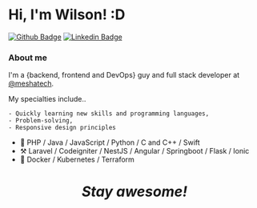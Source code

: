 # Hi, I'm Wilson! :D

[![Github Badge](https://img.shields.io/badge/-Github-000?style=flat-square&logo=Github&logoColor=white&link=https://github.com/WilsonRU)](https://github.com/WilsonRU)
[![Linkedin Badge](https://img.shields.io/badge/-LinkedIn-blue?style=flat-square&logo=Linkedin&logoColor=white&link=https://www.linkedin.com/in/wilson-m-bba835141/)](https://www.linkedin.com/in/wilson-m-bba835141/)

### About me
I'm a {backend, frontend and DevOps} guy and full stack developer at [@meshatech](https://www.somosmesha.com/).

My specialties include..

    - Quickly learning new skills and programming languages,
    - Problem-solving,
    - Responsive design principles


- :scroll: PHP / Java / JavaScript / Python / C and C++ / Swift
- :hammer_and_pick: Laravel / Codeigniter / NestJS / Angular / Springboot / Flask / Ionic
- :wrench: Docker / Kubernetes / Terraform


<h1 align='center'><i>Stay awesome!</i></h1>
